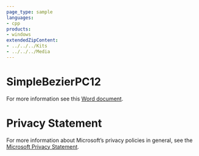 ```yaml
---
page_type: sample
languages:
- cpp
products:
- windows
extendedZipContent:
- ../../../Kits
- ../../../Media
---
```

# SimpleBezierPC12
For more information see this [Word document](Readme.docx).
# Privacy Statement
For more information about Microsoft’s privacy policies in general, see the [Microsoft Privacy Statement](https://privacy.microsoft.com/en-us/privacystatement/).
